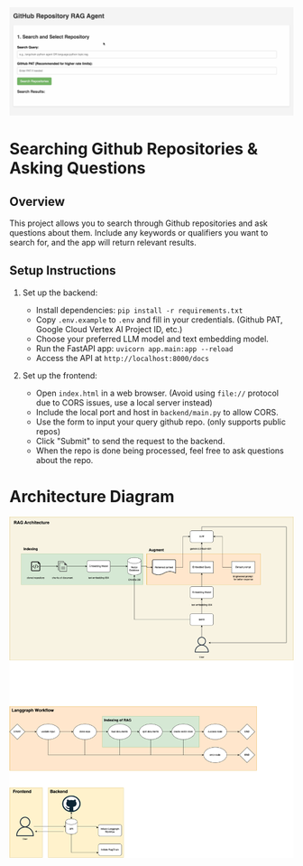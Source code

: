 
<p align="center">
   <a href="https://youtu.be/aV4cq7W9uY0">
      <img src="./cover-photo.png" alt="cover-photo"/>
   </a>
</p>

# Searching Github Repositories & Asking Questions

## Overview
This project allows you to search through Github repositories and ask questions about them. 
Include any keywords or qualifiers you want to search for, and the app will return relevant results.

## Setup Instructions
1. Set up the backend:
   - Install dependencies: `pip install -r requirements.txt`
   - Copy `.env.example` to `.env` and fill in your credentials. (Github PAT, Google Cloud Vertex AI Project ID, etc.)
   - Choose your preferred LLM model and text embedding model.
   - Run the FastAPI app: `uvicorn app.main:app --reload`
   - Access the API at `http://localhost:8000/docs`

2. Set up the frontend:
    - Open `index.html` in a web browser. (Avoid using `file://` protocol due to CORS issues, use a local server instead)
    - Include the local port and host in `backend/main.py` to allow CORS.
    - Use the form to input your query github repo. (only supports public repos)
    - Click "Submit" to send the request to the backend.
    - When the repo is done being processed, feel free to ask questions about the repo.

# Architecture Diagram

![architecture_diagram](./4052_a2.drawio.png)
